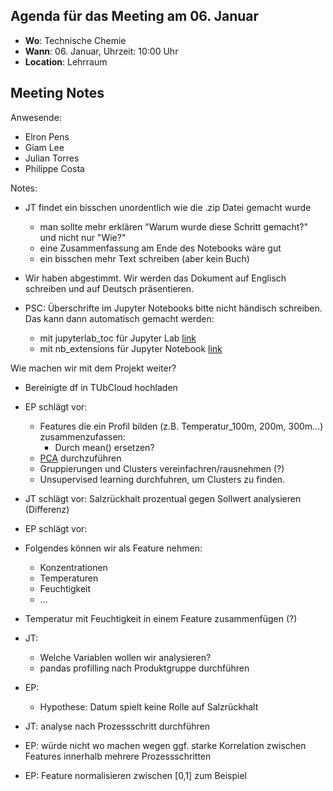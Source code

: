 ## Agenda für das Meeting am 06. Januar
- **Wo**: Technische Chemie
- **Wann**: 06. Januar, Uhrzeit: 10:00 Uhr 
- **Location**: Lehrraum

## Meeting Notes

Anwesende:
- Elron Pens
- Giam Lee
- Julian Torres
- Philippe Costa

Notes:

- JT findet ein bisschen unordentlich wie die .zip Datei gemacht wurde
  - man sollte mehr erklären "Warum wurde diese Schritt gemacht?" und nicht nur "Wie?"
  - eine Zusammenfassung am Ende des Notebooks wäre gut
  - ein bisschen mehr Text schreiben (aber kein Buch)
  
- Wir haben abgestimmt. Wir werden das Dokument auf Englisch schreiben und auf Deutsch präsentieren.

- PSC: Überschrifte im Jupyter Notebooks bitte nicht händisch schreiben. Das kann dann automatisch gemacht werden:
  - mit jupyterlab_toc für Jupyter Lab [link](https://github.com/jupyterlab/jupyterlab-toc#jupyterlab-toc) 
  - mit nb_extensions für Jupyter Notebook [link](https://github.com/ipython-contrib/jupyter_contrib_nbextensions#installation)
  
Wie machen wir mit dem Projekt weiter?

- Bereinigte df in TUbCloud hochladen
- EP schlägt vor: 
  - Features die ein Profil bilden (z.B. Temperatur_100m, 200m, 300m...) zusammenzufassen:
    - Durch mean() ersetzen?
  - [PCA](https://en.wikipedia.org/wiki/Principal_component_analysis) durchzuführen
  - Gruppierungen und Clusters vereinfachren/rausnehmen (?)
  - Unsupervised learning durchfuhren, um Clusters zu finden.
  
 - JT schlägt vor: Salzrückhalt prozentual gegen Sollwert analysieren (Differenz)
 
 - EP schlägt vor: 
  - Folgendes können wir als Feature nehmen:
    - Konzentrationen
    - Temperaturen
    - Feuchtigkeit
    - ...

  - Temperatur mit Feuchtigkeit in einem Feature zusammenfügen (?)
  
  - JT: 
    - Welche Variablen wollen wir analysieren?
    - pandas profilling nach Produktgruppe durchführen

  
  - EP:
    - Hypothese: Datum spielt keine Rolle auf Salzrückhalt
  
  - JT: analyse nach Prozessschritt durchführen 
  - EP: würde nicht wo machen wegen ggf. starke Korrelation zwischen Features innerhalb mehrere Prozessschritten
  
  - EP: Feature normalisieren zwischen [0,1] zum Beispiel 
